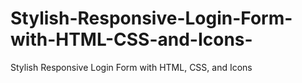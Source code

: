 # Stylish-Responsive-Login-Form-with-HTML-CSS-and-Icons-
Stylish Responsive Login Form with HTML, CSS, and Icons  
